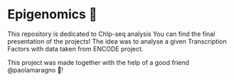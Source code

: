 # Epigenomics 🪸
This repository is dedicated to ChIp-seq analysis 
You can find the final presentation of the projects! 
The idea was to analyse a given Transcription Factors with data taken from ENCODE project. 

This project was made together with the help of a good friend @paolamaragno 🥰!  
